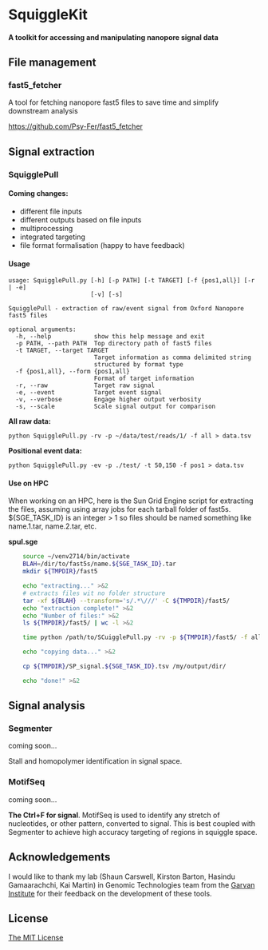 # SquiggleKit

#### A toolkit for accessing and manipulating nanopore signal data

## File management

### fast5_fetcher

A tool for fetching nanopore fast5 files to save time and simplify downstream analysis

<https://github.com/Psy-Fer/fast5_fetcher>

## Signal extraction

### SquigglePull

#### Coming changes:

-   different file inputs
-   different outputs based on file inputs
-   multiprocessing
-   integrated targeting
-   file format formalisation (happy to have feedback)

#### Usage

    usage: SquigglePull.py [-h] [-p PATH] [-t TARGET] [-f {pos1,all}] [-r | -e]
                           [-v] [-s]

    SquigglePull - extraction of raw/event signal from Oxford Nanopore fast5 files

    optional arguments:
      -h, --help            show this help message and exit
      -p PATH, --path PATH  Top directory path of fast5 files
      -t TARGET, --target TARGET
                            Target information as comma delimited string
                            structured by format type
      -f {pos1,all}, --form {pos1,all}
                            Format of target information
      -r, --raw             Target raw signal
      -e, --event           Target event signal
      -v, --verbose         Engage higher output verbosity
      -s, --scale           Scale signal output for comparison

**All raw data:**

    python SquigglePull.py -rv -p ~/data/test/reads/1/ -f all > data.tsv

**Positional event data:**

    python SquigglePull.py -ev -p ./test/ -t 50,150 -f pos1 > data.tsv

#### Use on HPC

When working on an HPC, here is the Sun Grid Engine script for extracting the files, assuming using array jobs for each tarball folder of fast5s. ${SGE_TASK_ID} is an integer > 1 so files should be named something like name.1.tar, name.2.tar, etc.

**spul.sge**

```bash
    source ~/venv2714/bin/activate
    BLAH=/dir/to/fast5s/name.${SGE_TASK_ID}.tar
    mkdir ${TMPDIR}/fast5

    echo "extracting..." >&2
    # extracts files wit no folder structure
    tar -xf ${BLAH} --transform='s/.*\///' -C ${TMPDIR}/fast5/
    echo "extraction complete!" >&2
    echo "Number of files:" >&2
    ls ${TMPDIR}/fast5/ | wc -l >&2

    time python /path/to/SCuigglePull.py -rv -p ${TMPDIR}/fast5/ -f all > ${TMPDIR}/signal.${SGE_TASK_ID}.tsv

    echo "copying data..." >&2

    cp ${TMPDIR}/SP_signal.${SGE_TASK_ID}.tsv /my/output/dir/

    echo "done!" >&2
```

## Signal analysis

### Segmenter

coming soon...

Stall and homopolymer identification in signal space.

### MotifSeq

coming soon...

**The Ctrl+F for signal**.
MotifSeq is used to identify any stretch of nucleotides, or other pattern, converted to signal. This is best coupled with Segmenter to achieve high accuracy targeting of regions in squiggle space.

## Acknowledgements

I would like to thank my lab (Shaun Carswell, Kirston Barton, Hasindu Gamaarachchi, Kai Martin) in Genomic Technologies team from the [Garvan Institute](https://www.garvan.org.au/) for their feedback on the development of these tools.

## License

[The MIT License](https://opensource.org/licenses/MIT)
